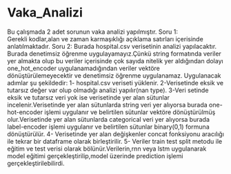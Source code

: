 # Vaka_Analizi

Bu çalışmada 2 adet sorunun vaka analizi yapılmıştır.
Soru 1:  
Gerekli kodlar,alan ve zaman karmaşıklığı açıklama satırları içerisinde anlatılmaktadır.
Soru 2:
Burada hospital.csv verisetinin analizi yapılacaktır.
Burada denetimsiz öğrenme uygulayamayız.Çünkü string formatında veriler yer almakta olup bu veriler içerisinde çok sayıda nitelik yer aldığından dolayı one_hot_encoder uygulanamadığından veriler vektöre dönüştürülemeyecektir ve denetimsiz öğrenme uygulanamaz.
Uygulanacak adımlar şu şekildedir:
1- hospital.csv veriseti yüklenir. 
2-Verisetinde eksik ve tutarsız değer var olup olmadığı analizi yapılır(nan type).
3-Veri setinde eksik ve tutarsız veri yok ise verisetinde yer alan sütunlar incelenir.Verisetinde yer alan sütunlarda string veri yer alıyorsa burada one-hot-encoder işlemi uygulanır ve belirtilen sütunlar vektöre dönüştürülmüş olur.Verisetinde yer alan sütunlarda categorical veri yer alıyorsa burada label-encoder işlemi uygulanır ve belirtilen sütunlar binary(0,1) formuna dönüştürülür.
4- Verisetinde yer alan değişkenler concat fonksiyonu aracılığı ile tekrar bir dataframe olarak birleştirilir.
5- Veriler train test split metodu ile eğitim ve test verisi olarak bölünür.Verilerin,rnn veya lstm  uygulanarak model eğitimi gerçekleştirilip,model üzerinde prediction işlemi gerçekleştirilebilirdi.

